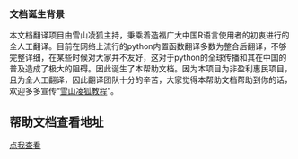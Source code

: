 ### 文档诞生背景
本文档翻译项目由雪山凌狐主持，秉乘着造福广大中国R语言使用者的初衷进行的全人工翻译。目前在网络上流行的python内置函数翻译多数为整合后翻译，不够完整详细，在某些时候对大家并不友好，这对于python的全球传播和其在中国的普及造成了极大的阻碍。因此诞生了本帮助文档。因为本项目为非盈利惠民项目，且为全人工翻译，因此翻译团队十分的辛苦，大家觉得本帮助文档帮助到你的话，欢迎多多宣传“[雪山凌狐教程](http://www.xueshanlinghu.com)”。

## 帮助文档查看地址
[点我查看](http://www.xueshanlinghu.com/help/index.php?s=/3)
